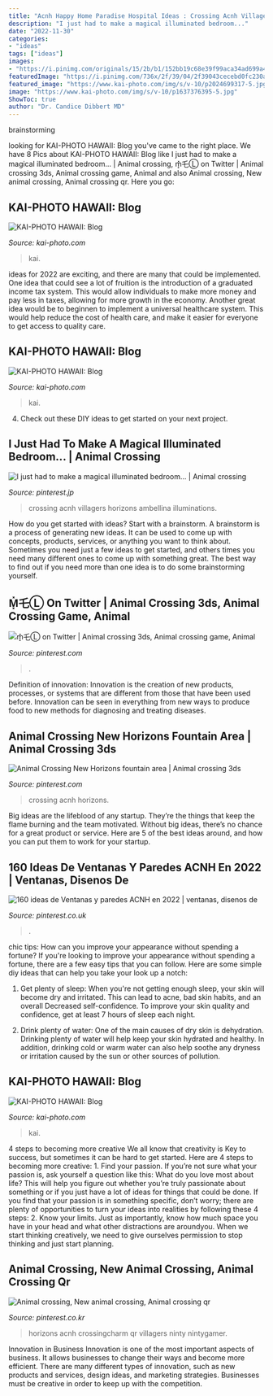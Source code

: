 ```yaml
---
title: "Acnh Happy Home Paradise Hospital Ideas : Crossing Acnh Villagers Horizons Ambellina Illuminations"
description: "I just had to make a magical illuminated bedroom..."
date: "2022-11-30"
categories:
- "ideas"
tags: ["ideas"]
images:
- "https://i.pinimg.com/originals/15/2b/b1/152bb19c68e39f99aca34ad699a400a8.jpg"
featuredImage: "https://i.pinimg.com/736x/2f/39/04/2f39043cecebd0fc230a120024244437.jpg"
featured_image: "https://www.kai-photo.com/img/s/v-10/p2024699317-5.jpg"
image: "https://www.kai-photo.com/img/s/v-10/p1637376395-5.jpg"
ShowToc: true
author: "Dr. Candice Dibbert MD"
---
```


 brainstorming

	

		
looking for KAI-PHOTO HAWAII: Blog you've came to the right place. We have 8 Pics about KAI-PHOTO HAWAII: Blog like I just had to make a magical illuminated bedroom... | Animal crossing, m͓̽乇Ⓛ on Twitter | Animal crossing 3ds, Animal crossing game, Animal and also Animal crossing, New animal crossing, Animal crossing qr. Here you go:
		
    
## KAI-PHOTO HAWAII: Blog

<img loading=lazy src="https://www.kai-photo.com/img/s/v-10/p1595360387-5.jpg" onerror="this.onerror=null;this.src='https://tse1.mm.bing.net/th?id=OIP.QyBeWzHL9x6ukuqGaYDW6AHaFa&amp;pid=15.1';" alt="KAI-PHOTO HAWAII: Blog">

_Source: kai-photo.com_

>kai. 

	

ideas for 2022 are exciting, and there are many that could be implemented. One idea that could see a lot of fruition is the introduction of a graduated income tax system. This would allow individuals to make more money and pay less in taxes, allowing for more growth in the economy. Another great idea would be to beginnen to implement a universal healthcare system. This would help reduce the cost of health care, and make it easier for everyone to get access to quality care.

    
## KAI-PHOTO HAWAII: Blog

<img loading=lazy src="https://www.kai-photo.com/img/s/v-10/p2024699317-5.jpg" onerror="this.onerror=null;this.src='https://tse3.mm.bing.net/th?id=OIP.aeIQR1PA2O60Iv43xFo-mAHaKY&amp;pid=15.1';" alt="KAI-PHOTO HAWAII: Blog">

_Source: kai-photo.com_

>kai. 

	

4. Check out these DIY ideas to get started on your next project.

    
## I Just Had To Make A Magical Illuminated Bedroom... | Animal Crossing

<img loading=lazy src="https://i.pinimg.com/736x/2f/39/04/2f39043cecebd0fc230a120024244437.jpg" onerror="this.onerror=null;this.src='https://tse1.mm.bing.net/th?id=OIP.GNn6uTL8U-VZhL-UKJxvtgHaEm&amp;pid=15.1';" alt="I just had to make a magical illuminated bedroom... | Animal crossing">

_Source: pinterest.jp_

>crossing acnh villagers horizons ambellina illuminations. 

	

How do you get started with ideas?
Start with a brainstorm. A brainstorm is a process of generating new ideas. It can be used to come up with concepts, products, services, or anything you want to think about. Sometimes you need just a few ideas to get started, and others times you need many different ones to come up with something great. The best way to find out if you need more than one idea is to do some brainstorming yourself.

    
## M͓̽乇Ⓛ On Twitter | Animal Crossing 3ds, Animal Crossing Game, Animal

<img loading=lazy src="https://i.pinimg.com/originals/c2/e7/90/c2e79002a2546921d26454376d63d4de.jpg" onerror="this.onerror=null;this.src='https://tse2.mm.bing.net/th?id=OIP.5DmayQODjT9jZtA9VXr6_wHaEK&amp;pid=15.1';" alt="m͓̽乇Ⓛ on Twitter | Animal crossing 3ds, Animal crossing game, Animal">

_Source: pinterest.com_

>. 

	

Definition of innovation:
Innovation is the creation of new products, processes, or systems that are different from those that have been used before. Innovation can be seen in everything from new ways to produce food to new methods for diagnosing and treating diseases.

    
## Animal Crossing New Horizons Fountain Area | Animal Crossing 3ds

<img loading=lazy src="https://i.pinimg.com/originals/f8/24/53/f82453b71b1b51d100349b27fa2ebf91.jpg" onerror="this.onerror=null;this.src='https://tse4.mm.bing.net/th?id=OIP.Tb5YrrPlyzo5EOUmpoaL9gHaEK&amp;pid=15.1';" alt="Animal Crossing New Horizons fountain area | Animal crossing 3ds">

_Source: pinterest.com_

>crossing acnh horizons. 

	

Big ideas are the lifeblood of any startup. They’re the things that keep the flame burning and the team motivated. Without big ideas, there’s no chance for a great product or service. Here are 5 of the best ideas around, and how you can put them to work for your startup.

    
## 160 Ideas De Ventanas Y Paredes ACNH En 2022 | Ventanas, Disenos De

<img loading=lazy src="https://i.pinimg.com/236x/45/3f/bd/453fbdf78004779af4259fcd2042db1c.jpg" onerror="this.onerror=null;this.src='https://tse4.mm.bing.net/th?id=OIP.qYVKLX6gm784Z44z6FC5kQDrDq&amp;pid=15.1';" alt="160 ideas de Ventanas y paredes ACNH en 2022 | ventanas, disenos de">

_Source: pinterest.co.uk_

>. 

	

chic tips: How can you improve your appearance without spending a fortune?
If you're looking to improve your appearance without spending a fortune, there are a few easy tips that you can follow. Here are some simple diy ideas that can help you take your look up a notch:
1. Get plenty of sleep: When you're not getting enough sleep, your skin will become dry and irritated. This can lead to acne, bad skin habits, and an overall Decreased self-confidence. To improve your skin quality and confidence, get at least 7 hours of sleep each night.

2. Drink plenty of water: One of the main causes of dry skin is dehydration. Drinking plenty of water will help keep your skin hydrated and healthy. In addition, drinking cold or warm water can also help soothe any dryness or irritation caused by the sun or other sources of pollution.


    
## KAI-PHOTO HAWAII: Blog

<img loading=lazy src="https://www.kai-photo.com/img/s/v-10/p1637376395-5.jpg" onerror="this.onerror=null;this.src='https://tse2.mm.bing.net/th?id=OIP.taToWvxum8J-_WPMatorBgHaKY&amp;pid=15.1';" alt="KAI-PHOTO HAWAII: Blog">

_Source: kai-photo.com_

>kai. 

	

4 steps to becoming more creative
We all know that creativity is Key to success, but sometimes it can be hard to get started. Here are 4 steps to becoming more creative: 1. Find your passion. If you’re not sure what your passion is, ask yourself a question like this: What do you love most about life? This will help you figure out whether you’re truly passionate about something or if you just have a lot of ideas for things that could be done. If you find that your passion is in something specific, don’t worry; there are plenty of opportunities to turn your ideas into realities by following these 4 steps: 
2. Know your limits. Just as importantly, know how much space you have in your head and what other distractions are aroundyou. When we start thinking creatively, we need to give ourselves permission to stop thinking and just start planning.

    
## Animal Crossing, New Animal Crossing, Animal Crossing Qr

<img loading=lazy src="https://i.pinimg.com/originals/15/2b/b1/152bb19c68e39f99aca34ad699a400a8.jpg" onerror="this.onerror=null;this.src='https://tse1.mm.bing.net/th?id=OIP.GM-yoPW_lNp58hiC8ohh4gHaGm&amp;pid=15.1';" alt="Animal crossing, New animal crossing, Animal crossing qr">

_Source: pinterest.co.kr_

>horizons acnh crossingcharm qr villagers ninty nintygamer. 

	

Innovation in Business
Innovation is one of the most important aspects of business. It allows businesses to change their ways and become more efficient. There are many different types of innovation, such as new products and services, design ideas, and marketing strategies. Businesses must be creative in order to keep up with the competition.

